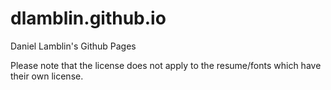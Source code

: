 # dlamblin.github.io
Daniel Lamblin's Github Pages

Please note that the license does not apply to the resume/fonts which have their own license.